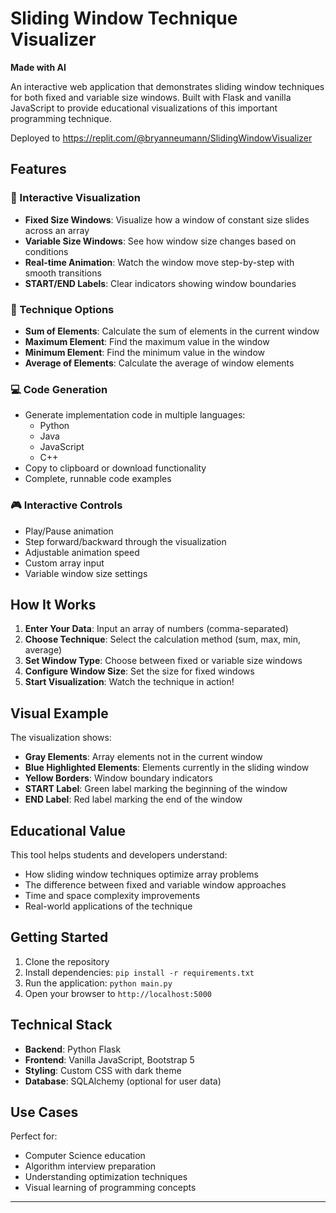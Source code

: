 # Sliding Window Technique Visualizer

**Made with AI**

An interactive web application that demonstrates sliding window techniques for both fixed and variable size windows. Built with Flask and vanilla JavaScript to provide educational visualizations of this important programming technique.

Deployed to https://replit.com/@bryanneumann/SlidingWindowVisualizer

## Features

### 🎯 Interactive Visualization
- **Fixed Size Windows**: Visualize how a window of constant size slides across an array
- **Variable Size Windows**: See how window size changes based on conditions
- **Real-time Animation**: Watch the window move step-by-step with smooth transitions
- **START/END Labels**: Clear indicators showing window boundaries

### 🔧 Technique Options
- **Sum of Elements**: Calculate the sum of elements in the current window
- **Maximum Element**: Find the maximum value in the window
- **Minimum Element**: Find the minimum value in the window
- **Average of Elements**: Calculate the average of window elements

### 💻 Code Generation
- Generate implementation code in multiple languages:
  - Python
  - Java
  - JavaScript
  - C++
- Copy to clipboard or download functionality
- Complete, runnable code examples

### 🎮 Interactive Controls
- Play/Pause animation
- Step forward/backward through the visualization
- Adjustable animation speed
- Custom array input
- Variable window size settings

## How It Works

1. **Enter Your Data**: Input an array of numbers (comma-separated)
2. **Choose Technique**: Select the calculation method (sum, max, min, average)
3. **Set Window Type**: Choose between fixed or variable size windows
4. **Configure Window Size**: Set the size for fixed windows
5. **Start Visualization**: Watch the technique in action!

## Visual Example

The visualization shows:
- **Gray Elements**: Array elements not in the current window
- **Blue Highlighted Elements**: Elements currently in the sliding window
- **Yellow Borders**: Window boundary indicators
- **START Label**: Green label marking the beginning of the window
- **END Label**: Red label marking the end of the window

## Educational Value

This tool helps students and developers understand:
- How sliding window techniques optimize array problems
- The difference between fixed and variable window approaches
- Time and space complexity improvements
- Real-world applications of the technique

## Getting Started

1. Clone the repository
2. Install dependencies: `pip install -r requirements.txt`
3. Run the application: `python main.py`
4. Open your browser to `http://localhost:5000`

## Technical Stack

- **Backend**: Python Flask
- **Frontend**: Vanilla JavaScript, Bootstrap 5
- **Styling**: Custom CSS with dark theme
- **Database**: SQLAlchemy (optional for user data)

## Use Cases

Perfect for:
- Computer Science education
- Algorithm interview preparation
- Understanding optimization techniques
- Visual learning of programming concepts

---
